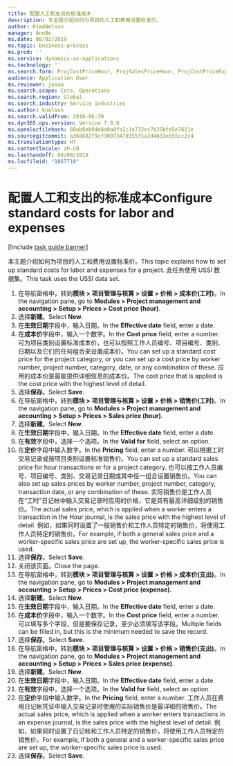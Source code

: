 ```yaml
---
title: 配置人工和支出的标准成本
description: 本主题介绍如何为项目的人工和费用设置标准价。
author: KimANelson
manager: AnnBe
ms.date: 08/02/2019
ms.topic: business-process
ms.prod: ''
ms.service: dynamics-ax-applications
ms.technology: ''
ms.search.form: ProjCostPriceHour, ProjSalesPriceHour, ProjCostPriceExpense, ProjSalesPriceCost
audience: Application User
ms.reviewer: josaw
ms.search.scope: Core, Operations
ms.search.region: Global
ms.search.industry: Service industries
ms.author: knelson
ms.search.validFrom: 2016-06-30
ms.dyn365.ops.version: Version 7.0.0
ms.openlocfilehash: 60ab8eb94d4a8a0fb2c1e732ec7b25bfd5e7611e
ms.sourcegitcommit: a368682f9cf3897347d155f1a2d4b33e555cc2c4
ms.translationtype: HT
ms.contentlocale: zh-CN
ms.lasthandoff: 08/08/2019
ms.locfileid: "1867718"
---
```

# <a name="configure-standard-costs-for-labor-and-expenses"></a><span data-ttu-id="381e2-103">配置人工和支出的标准成本</span><span class="sxs-lookup"><span data-stu-id="381e2-103">Configure standard costs for labor and expenses</span></span>

[!include [task guide banner](../../includes/task-guide-banner.md)]

<span data-ttu-id="381e2-104">本主题介绍如何为项目的人工和费用设置标准价。</span><span class="sxs-lookup"><span data-stu-id="381e2-104">This topic explains how to set up standard costs for labor and expenses for a project.</span></span> <span data-ttu-id="381e2-105">此任务使用 USSI 数据集。</span><span class="sxs-lookup"><span data-stu-id="381e2-105">This task uses the USSI data set.</span></span>

1. <span data-ttu-id="381e2-106">在导航窗格中，转到**模块 > 项目管理与核算 > 设置 > 价格 > 成本价(工时)**。</span><span class="sxs-lookup"><span data-stu-id="381e2-106">In the navigation pane, go to **Modules > Project management and accounting > Setup > Prices > Cost price (hour)**.</span></span>
2. <span data-ttu-id="381e2-107">选择**新建**。</span><span class="sxs-lookup"><span data-stu-id="381e2-107">Select **New**.</span></span>
3. <span data-ttu-id="381e2-108">在**生效日期**字段中，输入日期。</span><span class="sxs-lookup"><span data-stu-id="381e2-108">In the **Effective date** field, enter a date.</span></span>
4. <span data-ttu-id="381e2-109">在**成本价**字段中，输入一个数字。</span><span class="sxs-lookup"><span data-stu-id="381e2-109">In the **Cost price** field, enter a number.</span></span> <span data-ttu-id="381e2-110">可为项目类别设置标准成本价，也可以按照工作人员编号、项目编号、类别、日期以及它们的任何组合来设置成本价。</span><span class="sxs-lookup"><span data-stu-id="381e2-110">You can set up a standard cost price for the project category, or you can set up a cost price by worker number, project number, category, date, or any combination of these.</span></span> <span data-ttu-id="381e2-111">应用的成本价是最能提供详细信息的成本价。</span><span class="sxs-lookup"><span data-stu-id="381e2-111">The cost price that is applied is the cost price with the highest level of detail.</span></span>  
5. <span data-ttu-id="381e2-112">选择**保存**。</span><span class="sxs-lookup"><span data-stu-id="381e2-112">Select **Save**.</span></span>
6. <span data-ttu-id="381e2-113">在导航窗格中，转到**模块 > 项目管理与核算 > 设置 > 价格 > 销售价(工时)**。</span><span class="sxs-lookup"><span data-stu-id="381e2-113">In the navigation pane, go to **Modules > Project management and accounting > Setup > Prices > Sales price (hour)**.</span></span>
7. <span data-ttu-id="381e2-114">选择**新建**。</span><span class="sxs-lookup"><span data-stu-id="381e2-114">Select **New**.</span></span>
8. <span data-ttu-id="381e2-115">在**生效日期**字段中，输入日期。</span><span class="sxs-lookup"><span data-stu-id="381e2-115">In the **Effective date** field, enter a date.</span></span>
9. <span data-ttu-id="381e2-116">在**有效**字段中，选择一个选项。</span><span class="sxs-lookup"><span data-stu-id="381e2-116">In the **Valid for** field, select an option.</span></span>
10. <span data-ttu-id="381e2-117">在**定价**字段中输入数字。</span><span class="sxs-lookup"><span data-stu-id="381e2-117">In the **Pricing** field, enter a number.</span></span> <span data-ttu-id="381e2-118">可以根据工时交易记录或按项目类别设置标准销售价。</span><span class="sxs-lookup"><span data-stu-id="381e2-118">You can set up a standard sales price for hour transactions or for a project category.</span></span> <span data-ttu-id="381e2-119">也可以按工作人员编号、项目编号、类别、交易记录日期或其中任一组合设置销售价。</span><span class="sxs-lookup"><span data-stu-id="381e2-119">You can also set up sales prices by worker number, project number, category, transaction date, or any combination of these.</span></span> <span data-ttu-id="381e2-120">实际销售价是工作人员在“工时”日记帐中输入交易记录时应用的价格，它是具有最高详细级别的销售价。</span><span class="sxs-lookup"><span data-stu-id="381e2-120">The actual sales price, which is applied when a worker enters a transaction in the Hour journal, is the sales price with the highest level of detail.</span></span> <span data-ttu-id="381e2-121">例如，如果同时设置了一般销售价和工作人员特定的销售价，将使用工作人员特定的销售价。</span><span class="sxs-lookup"><span data-stu-id="381e2-121">For example, if both a general sales price and a worker-specific sales price are set up, the worker-specific sales price is used.</span></span>  
11. <span data-ttu-id="381e2-122">选择**保存**。</span><span class="sxs-lookup"><span data-stu-id="381e2-122">Select **Save**.</span></span>
12. <span data-ttu-id="381e2-123">关闭该页面。</span><span class="sxs-lookup"><span data-stu-id="381e2-123">Close the page.</span></span>
13. <span data-ttu-id="381e2-124">在导航窗格中，转到**模块 > 项目管理与核算 > 设置 > 价格 > 成本价(支出)**。</span><span class="sxs-lookup"><span data-stu-id="381e2-124">In the navigation pane, go to **Modules > Project management and accounting > Setup > Prices > Cost price (expense)**.</span></span>
14. <span data-ttu-id="381e2-125">选择**新建**。</span><span class="sxs-lookup"><span data-stu-id="381e2-125">Select **New**.</span></span>
15. <span data-ttu-id="381e2-126">在**生效日期**字段中，输入日期。</span><span class="sxs-lookup"><span data-stu-id="381e2-126">In the **Effective date** field, enter a date.</span></span>
16. <span data-ttu-id="381e2-127">在**成本价**字段中，输入一个数字。</span><span class="sxs-lookup"><span data-stu-id="381e2-127">In the **Cost price** field, enter a number.</span></span> <span data-ttu-id="381e2-128">可以填写多个字段，但是要保存记录，至少必须填写该字段。</span><span class="sxs-lookup"><span data-stu-id="381e2-128">Multiple fields can be filled in, but this is the minimum needed to save the record.</span></span>  
17. <span data-ttu-id="381e2-129">选择**保存**。</span><span class="sxs-lookup"><span data-stu-id="381e2-129">Select **Save**.</span></span>
18. <span data-ttu-id="381e2-130">在导航窗格中，转到**模块 > 项目管理与核算 > 设置 > 价格 > 销售价(支出)**。</span><span class="sxs-lookup"><span data-stu-id="381e2-130">In the navigation pane, go to **Modules > Project management and accounting > Setup > Prices > Sales price (expense)**.</span></span>
19. <span data-ttu-id="381e2-131">选择**新建**。</span><span class="sxs-lookup"><span data-stu-id="381e2-131">Select **New**.</span></span>
20. <span data-ttu-id="381e2-132">在**生效日期**字段中，输入日期。</span><span class="sxs-lookup"><span data-stu-id="381e2-132">In the **Effective date** field, enter a date.</span></span>
21. <span data-ttu-id="381e2-133">在**有效**字段中，选择一个选项。</span><span class="sxs-lookup"><span data-stu-id="381e2-133">In the **Valid for** field, select an option.</span></span>
22. <span data-ttu-id="381e2-134">在**定价**字段中输入数字。</span><span class="sxs-lookup"><span data-stu-id="381e2-134">In the **Pricing** field, enter a number.</span></span> <span data-ttu-id="381e2-135">工作人员在费用日记帐凭证中输入交易记录时使用的实际销售价是最详细的销售价。</span><span class="sxs-lookup"><span data-stu-id="381e2-135">The actual sales price, which is applied when a worker enters transactions in an expense journal, is the sales price with the highest level of detail.</span></span> <span data-ttu-id="381e2-136">例如，如果同时设置了日记帐和工作人员特定的销售价，将使用工作人员特定的销售价。</span><span class="sxs-lookup"><span data-stu-id="381e2-136">For example, if both a general and a worker-specific sales price are set up, the worker-specific sales price is used.</span></span>  
23. <span data-ttu-id="381e2-137">选择**保存**。</span><span class="sxs-lookup"><span data-stu-id="381e2-137">Select **Save**.</span></span>


